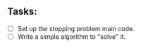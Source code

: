 ## Tasks:
- [ ] Set up the stopping problem main code.
- [ ] Write a simple algorithm to "solve" it.
